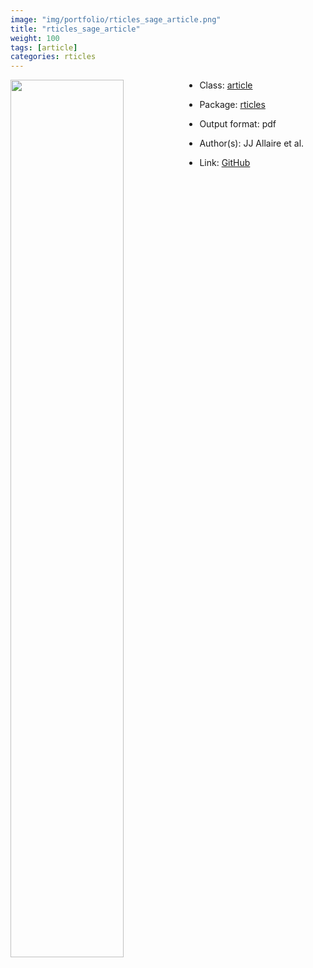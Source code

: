 ```yaml
---
image: "img/portfolio/rticles_sage_article.png"
title: "rticles_sage_article"
weight: 100
tags: [article]
categories: rticles
---
```




<!--more-->

<a href="../../img/portfolio/rticles_sage_article.png"><img class = "jf-image-shadow" src="../../img/portfolio/rticles_sage_article.png" style="display: block; margin: auto;" width="60%"  align="left"></a>

- Class: [article](../../tags/article)
- Package: [rticles](rticles)
- Output format: pdf

- Author(s): JJ Allaire et al.
- Link: [GitHub](https://github.com/rstudio/rticles)


